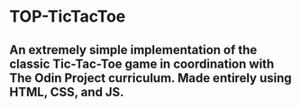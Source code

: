 # TOP-TicTacToe

## An extremely simple implementation of the classic Tic-Tac-Toe game in coordination with The Odin Project curriculum. Made entirely using HTML, CSS, and JS.
